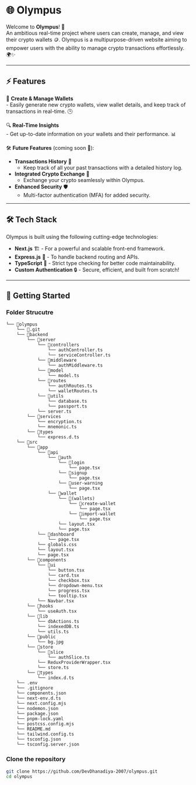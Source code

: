 # 🌐 Olympus

Welcome to **Olympus**! 🎉  
An ambitious real-time project where users can create, manage, and view their crypto wallets 🪙. Olympus is a multipurpose-driven website aiming to empower users with the ability to manage crypto transactions effortlessly. 🌍✨

---

## ⚡ Features

💼 **Create & Manage Wallets**  
    - Easily generate new crypto wallets, view wallet details, and keep track of transactions in real-time. 🕒

🔍 **Real-Time Insights**  
    - Get up-to-date information on your wallets and their performance. 📊

🛠️ **Future Features** (coming soon 🚀):
- **Transactions History** 📜  
    - Keep track of all your past transactions with a detailed history log.
- **Integrated Crypto Exchange** 💱  
    - Exchange your crypto seamlessly within Olympus.
- **Enhanced Security** 🛡️  
    - Multi-factor authentication (MFA) for added security.

---

## 🛠️ Tech Stack

Olympus is built using the following cutting-edge technologies:

- **Next.js** 🏗️ - For a powerful and scalable front-end framework.
- **Express.js** 🚀 - To handle backend routing and APIs.
- **TypeScript** 🔧 - Strict type checking for better code maintainability.
- **Custom Authentication** 🔒 - Secure, efficient, and built from scratch!

---

## 🚀 Getting Started
### Folder Strucutre

```
└── 📁olympus
    └── 📁.git
    └── 📁backend
        └── 📁server
            └── 📁controllers
                └── authController.ts
                └── serviceController.ts
            └── 📁middleware
                └── authMiddleware.ts
            └── 📁model
                └── model.ts
            └── 📁routes
                └── authRoutes.ts
                └── walletRoutes.ts
            └── 📁utils
                └── database.ts
                └── passport.ts
            └── server.ts
        └── 📁services
            └── encryption.ts
            └── mnemonic.ts
        └── 📁types
            └── express.d.ts
    └── 📁src
        └── 📁app
            └── 📁api
                └── 📁auth
                    └── 📁login
                        └── page.tsx
                    └── 📁signup
                        └── page.tsx
                    └── 📁user-warning
                        └── page.tsx
                └── 📁wallet
                    └── 📁(wallets)
                        └── 📁create-wallet
                            └── page.tsx
                        └── 📁import-wallet
                            └── page.tsx
                    └── layout.tsx
                    └── page.tsx
            └── 📁dashboard
                └── page.tsx
            └── globals.css
            └── layout.tsx
            └── page.tsx
        └── 📁components
            └── 📁ui
                └── button.tsx
                └── card.tsx
                └── checkbox.tsx
                └── dropdown-menu.tsx
                └── progress.tsx
                └── tooltip.tsx
            └── Navbar.tsx
        └── 📁hooks
            └── useAuth.tsx
        └── 📁lib
            └── dbActions.ts
            └── indexedDB.ts
            └── utils.ts
        └── 📁public
            └── bg.jpg
        └── 📁store
            └── 📁slice
                └── authSlice.ts
            └── ReduxProviderWrapper.tsx
            └── store.ts
        └── 📁types
            └── index.d.ts
    └── .env
    └── .gitignore
    └── components.json
    └── next-env.d.ts
    └── next.config.mjs
    └── nodemon.json
    └── package.json
    └── pnpm-lock.yaml
    └── postcss.config.mjs
    └── README.md
    └── tailwind.config.ts
    └── tsconfig.json
    └── tsconfig.server.json
```

### Clone the repository

```bash
git clone https://github.com/DevDhanadiya-2007/olympus.git
cd olympus
